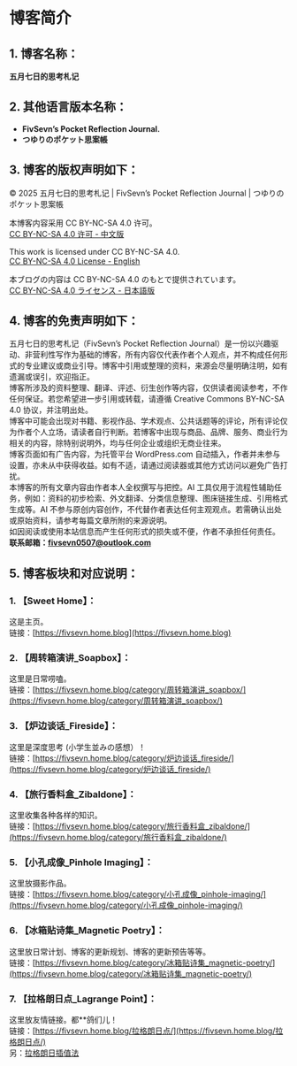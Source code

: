 # 博客简介

## 1. 博客名称：
**五月七日的思考札记**

  
## 2. 其他语言版本名称：
- **FivSevn’s Pocket Reflection Journal.**
- **つゆりのポケット思案帳**

  
## 3. 博客的版权声明如下：
© 2025 五月七日的思考札记 | FivSevn’s Pocket Reflection Journal | つゆりのポケット思案帳  

本博客内容采用 CC BY-NC-SA 4.0 许可。  
[CC BY-NC-SA 4.0 许可 - 中文版](https://creativecommons.org/licenses/by-nc-sa/4.0/deed.zh-hans)  

This work is licensed under CC BY-NC-SA 4.0.  
[CC BY-NC-SA 4.0 License - English](https://creativecommons.org/licenses/by-nc-sa/4.0/deed.en)

本ブログの内容は CC BY-NC-SA 4.0 のもとで提供されています。  
[CC BY-NC-SA 4.0 ライセンス - 日本語版](https://creativecommons.org/licenses/by-nc-sa/4.0/deed.ja)

  
## 4. 博客的免责声明如下：  

五⽉七⽇的思考札记（FivSevn’s Pocket Reflection Journal）是⼀份以兴趣驱动、⾮营利性写作为基础的博客，所有内容仅代表作者个⼈观点，并不构成任何形式的专业建议或商业引导。博客中引用或整理的资料，来源会尽量明确注明，如有遗漏或误引，欢迎指正。  
博客所涉及的资料整理、翻译、评述、衍⽣创作等内容，仅供读者阅读参考，不作任何保证。若您希望进一步引用或转载，请遵循 Creative Commons BY-NC-SA 4.0 协议，并注明出处。  
博客中可能会出现对书籍、影视作品、学术观点、公共话题等的评论，所有评论仅为作者个人立场，请读者自行判断。若博客中出现与商品、品牌、服务、商业行为相关的内容，除特别说明外，均与任何企业或组织无商业往来。  
博客页面如有广告内容，为托管平台 WordPress.com 自动插入，作者并未参与设置，亦未从中获得收益。如有不适，请通过阅读器或其他方式访问以避免广告打扰。  
本博客的所有文章内容由作者本人全权撰写与把控。AI 工具仅用于流程性辅助任务，例如：资料的初步检索、外文翻译、分类信息整理、图床链接生成、引用格式生成等。AI 不参与原创内容创作，不代替作者表达任何主观观点。若需确认出处或原始资料，请参考每篇文章所附的来源说明。  
如因阅读或使用本站信息而产生任何形式的损失或不便，作者不承担任何责任。  
**联系邮箱：fivsevn0507@outlook.com**  


## 5. 博客板块和对应说明：
### 1. 【Sweet Home】：
这是主页。  
链接：[https://fivsevn.home.blog](https://fivsevn.home.blog)

### 2. 【周转箱演讲_Soapbox】：
这里是日常唠嗑。  
链接：[https://fivsevn.home.blog/category/周转箱演讲_soapbox/](https://fivsevn.home.blog/category/周转箱演讲_soapbox/)

### 3. 【炉边谈话_Fireside】：
这里是深度思考 (小学生並みの感想）！  
链接：[https://fivsevn.home.blog/category/炉边谈话_fireside/](https://fivsevn.home.blog/category/炉边谈话_fireside/)

### 4. 【旅行香料盒_Zibaldone】：
这里收集各种各样的知识。  
链接：[https://fivsevn.home.blog/category/旅行香料盒_zibaldone/](https://fivsevn.home.blog/category/旅行香料盒_zibaldone/)

### 5. 【小孔成像_Pinhole Imaging】：
这里放摄影作品。  
链接：[https://fivsevn.home.blog/category/小孔成像_pinhole-imaging/](https://fivsevn.home.blog/category/小孔成像_pinhole-imaging/)

### 6. 【冰箱贴诗集_Magnetic Poetry】：
这里放日常计划、博客的更新规划、博客的更新预告等等。  
链接：[https://fivsevn.home.blog/category/冰箱贴诗集_magnetic-poetry/](https://fivsevn.home.blog/category/冰箱贴诗集_magnetic-poetry/)

### 7. 【拉格朗日点_Lagrange Point】：
这里放友情链接。都**鸽们儿！  
链接：[https://fivsevn.home.blog/拉格朗日点/](https://fivsevn.home.blog/拉格朗日点/)  
另：[拉格朗日插值法](https://www.cnblogs.com/olderciyuan/p/15578688.html)

